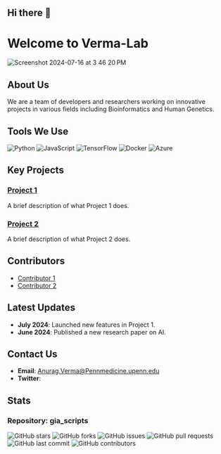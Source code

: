 ## Hi there 👋

<!--

**Here are some ideas to get you started:**

🙋‍♀️ A short introduction - what is your organization all about?
🌈 Contribution guidelines - how can the community get involved?
👩‍💻 Useful resources - where can the community find your docs? Is there anything else the community should know?
🍿 Fun facts - what does your team eat for breakfast?
🧙 Remember, you can do mighty things with the power of [Markdown](https://docs.github.com/github/writing-on-github/getting-started-with-writing-and-formatting-on-github/basic-writing-and-formatting-syntax)
-->

# Welcome to Verma-Lab

![Screenshot 2024-07-16 at 3 46 20 PM](https://github.com/user-attachments/assets/de609b6b-c700-4d76-9ec9-ccc8763291cd)

## About Us
We are a team of developers and researchers working on innovative projects in various fields including Bioinformatics and Human Genetics.

## Tools We Use
![Python](https://img.shields.io/badge/-Python-3776AB?logo=python&logoColor=white&style=flat)
![JavaScript](https://img.shields.io/badge/-JavaScript-F7DF1E?logo=javascript&logoColor=black&style=flat)
![TensorFlow](https://img.shields.io/badge/-TensorFlow-FF6F00?logo=tensorflow&logoColor=white&style=flat)
![Docker](https://img.shields.io/badge/-Docker-2496ED?logo=docker&logoColor=white&style=flat)
![Azure](https://img.shields.io/badge/-Azure-0078D4?logo=microsoft-azure&logoColor=white&style=flat)

## Key Projects
### [Project 1](https://github.com/Verma-Lab/project-1)
A brief description of what Project 1 does.

### [Project 2](https://github.com/Verma-Lab/project-2)
A brief description of what Project 2 does.

## Contributors
- [Contributor 1](https://github.com/contributor1)
- [Contributor 2](https://github.com/contributor2)

## Latest Updates
- **July 2024**: Launched new features in Project 1.
- **June 2024**: Published a new research paper on AI.

## Contact Us
- **Email**: Anurag.Verma@Pennmedicine.upenn.edu
- **Twitter**:

## Stats

### Repository: gia_scripts


![GitHub stars](https://img.shields.io/github/stars/Verma-Lab/.github?style=social)
![GitHub forks](https://img.shields.io/github/forks/Verma-Lab/.github?style=social)
![GitHub issues](https://img.shields.io/github/issues/Verma-Lab/.github)
![GitHub pull requests](https://img.shields.io/github/issues-pr/Verma-Lab/.github)
![GitHub last commit](https://img.shields.io/github/last-commit/Verma-Lab/.github)
![GitHub contributors](https://img.shields.io/github/contributors/Verma-Lab/.github)

